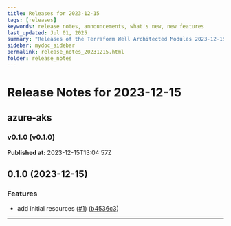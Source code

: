 ```yaml
---
title: Releases for 2023-12-15
tags: [releases]
keywords: release notes, announcements, what's new, new features
last_updated: Jul 01, 2025
summary: "Releases of the Terraform Well Architected Modules 2023-12-15"
sidebar: mydoc_sidebar
permalink: release_notes_20231215.html
folder: release_notes
---
```


# Release Notes for 2023-12-15

## azure-aks
### v0.1.0 (v0.1.0)
**Published at:** 2023-12-15T13:04:57Z

## 0.1.0 (2023-12-15)


### Features

* add initial resources ([#1](https://github.com/CloudNationHQ/terraform-azure-aks/issues/1)) ([b4536c3](https://github.com/CloudNationHQ/terraform-azure-aks/commit/b4536c36e21fa647f7a652293638847786ecefd8))

---

